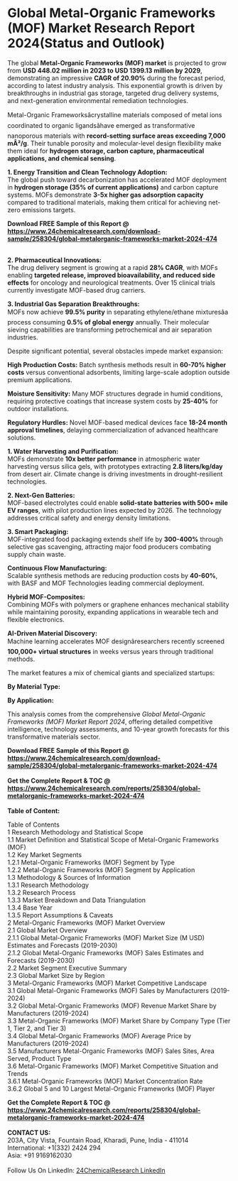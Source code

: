 <h1>Global Metal-Organic Frameworks (MOF) Market Research Report 2024(Status and Outlook)</h1><p>The global <strong>Metal-Organic Frameworks (MOF) market</strong> is projected to grow from <strong>USD 448.02 million in 2023 to USD 1399.13 million by 2029</strong>, demonstrating an impressive <strong>CAGR of 20.90%</strong> during the forecast period, according to latest industry analysis. This exponential growth is driven by breakthroughs in industrial gas storage, targeted drug delivery systems, and next-generation environmental remediation technologies.</p><p>Metal-Organic Frameworksâcrystalline materials composed of metal ions coordinated to organic ligandsâhave emerged as transformative nanoporous materials with <strong>record-setting surface areas exceeding 7,000 mÂ²/g</strong>. Their tunable porosity and molecular-level design flexibility make them ideal for <strong>hydrogen storage, carbon capture, pharmaceutical applications, and chemical sensing</strong>.</p><p><strong>1. Energy Transition and Clean Technology Adoption:</strong><br>
The global push toward decarbonization has accelerated MOF deployment in <strong>hydrogen storage (35% of current applications)</strong> and carbon capture systems. MOFs demonstrate <strong>3-5x higher gas adsorption capacity</strong> compared to traditional materials, making them critical for achieving net-zero emissions targets.</p><div><b>Download FREE Sample of this Report @ 
            <a href="https://www.24chemicalresearch.com/download-sample/258304/global-metalorganic-frameworks-market-2024-474">
            https://www.24chemicalresearch.com/download-sample/258304/global-metalorganic-frameworks-market-2024-474</a></b></div><br><p><strong>2. Pharmaceutical Innovations:</strong><br>
The drug delivery segment is growing at a rapid <strong>28% CAGR</strong>, with MOFs enabling <strong>targeted release, improved bioavailability, and reduced side effects</strong> for oncology and neurological treatments. Over 15 clinical trials currently investigate MOF-based drug carriers.</p><p><strong>3. Industrial Gas Separation Breakthroughs:</strong><br>
MOFs now achieve <strong>99.5% purity</strong> in separating ethylene/ethane mixturesâa process consuming <strong>0.5% of global energy</strong> annually. Their molecular sieving capabilities are transforming petrochemical and air separation industries.</p><p>Despite significant potential, several obstacles impede market expansion:</p><p><strong>High Production Costs:</strong> Batch synthesis methods result in <strong>60-70% higher costs</strong> versus conventional adsorbents, limiting large-scale adoption outside premium applications.</p><p><strong>Moisture Sensitivity:</strong> Many MOF structures degrade in humid conditions, requiring protective coatings that increase system costs by <strong>25-40%</strong> for outdoor installations.</p><p><strong>Regulatory Hurdles:</strong> Novel MOF-based medical devices face <strong>18-24 month approval timelines</strong>, delaying commercialization of advanced healthcare solutions.</p><p><strong>1. Water Harvesting and Purification:</strong><br>
MOFs demonstrate <strong>10x better performance</strong> in atmospheric water harvesting versus silica gels, with prototypes extracting <strong>2.8 liters/kg/day</strong> from desert air. Climate change is driving investments in drought-resilient technologies.</p><p><strong>2. Next-Gen Batteries:</strong><br>
MOF-based electrolytes could enable <strong>solid-state batteries with 500+ mile EV ranges</strong>, with pilot production lines expected by 2026. The technology addresses critical safety and energy density limitations.</p><p><strong>3. Smart Packaging:</strong><br>
MOF-integrated food packaging extends shelf life by <strong>300-400%</strong> through selective gas scavenging, attracting major food producers combating supply chain waste.</p><p><strong>Continuous Flow Manufacturing:</strong><br>
	Scalable synthesis methods are reducing production costs by <strong>40-60%</strong>, with BASF and MOF Technologies leading commercial deployment.</p><p><strong>Hybrid MOF-Composites:</strong><br>
	Combining MOFs with polymers or graphene enhances mechanical stability while maintaining porosity, expanding applications in wearable tech and flexible electronics.</p><p><strong>AI-Driven Material Discovery:</strong><br>
	Machine learning accelerates MOF designâresearchers recently screened <strong>100,000+ virtual structures</strong> in weeks versus years through traditional methods.</p><p>The market features a mix of chemical giants and specialized startups:</p><p><strong>By Material Type:</strong></p><p><strong>By Application:</strong></p><p>This analysis comes from the comprehensive <em>Global Metal-Organic Frameworks (MOF) Market Report 2024</em>, offering detailed competitive intelligence, technology assessments, and 10-year growth forecasts for this transformative materials sector.</p><div><b>Download FREE Sample of this Report @ 
            <a href="https://www.24chemicalresearch.com/download-sample/258304/global-metalorganic-frameworks-market-2024-474">
            https://www.24chemicalresearch.com/download-sample/258304/global-metalorganic-frameworks-market-2024-474</a></b></div><br><div><b>Get the Complete Report & TOC @ 
            <a href="https://www.24chemicalresearch.com/reports/258304/global-metalorganic-frameworks-market-2024-474">
            https://www.24chemicalresearch.com/reports/258304/global-metalorganic-frameworks-market-2024-474</a></b></div><br>
            <b>Table of Content:</b><p>Table of Contents<br />
1 Research Methodology and Statistical Scope<br />
1.1 Market Definition and Statistical Scope of Metal-Organic Frameworks (MOF)<br />
1.2 Key Market Segments<br />
1.2.1 Metal-Organic Frameworks (MOF) Segment by Type<br />
1.2.2 Metal-Organic Frameworks (MOF) Segment by Application<br />
1.3 Methodology & Sources of Information<br />
1.3.1 Research Methodology<br />
1.3.2 Research Process<br />
1.3.3 Market Breakdown and Data Triangulation<br />
1.3.4 Base Year<br />
1.3.5 Report Assumptions & Caveats<br />
2 Metal-Organic Frameworks (MOF) Market Overview<br />
2.1 Global Market Overview<br />
2.1.1 Global Metal-Organic Frameworks (MOF) Market Size (M USD) Estimates and Forecasts (2019-2030)<br />
2.1.2 Global Metal-Organic Frameworks (MOF) Sales Estimates and Forecasts (2019-2030)<br />
2.2 Market Segment Executive Summary<br />
2.3 Global Market Size by Region<br />
3 Metal-Organic Frameworks (MOF) Market Competitive Landscape<br />
3.1 Global Metal-Organic Frameworks (MOF) Sales by Manufacturers (2019-2024)<br />
3.2 Global Metal-Organic Frameworks (MOF) Revenue Market Share by Manufacturers (2019-2024)<br />
3.3 Metal-Organic Frameworks (MOF) Market Share by Company Type (Tier 1, Tier 2, and Tier 3)<br />
3.4 Global Metal-Organic Frameworks (MOF) Average Price by Manufacturers (2019-2024)<br />
3.5 Manufacturers Metal-Organic Frameworks (MOF) Sales Sites, Area Served, Product Type<br />
3.6 Metal-Organic Frameworks (MOF) Market Competitive Situation and Trends<br />
3.6.1 Metal-Organic Frameworks (MOF) Market Concentration Rate<br />
3.6.2 Global 5 and 10 Largest Metal-Organic Frameworks (MOF) Player</p><div><b>Get the Complete Report & TOC @ 
            <a href="https://www.24chemicalresearch.com/reports/258304/global-metalorganic-frameworks-market-2024-474">
            https://www.24chemicalresearch.com/reports/258304/global-metalorganic-frameworks-market-2024-474</a></b></div><br><b>CONTACT US:</b><br>
            203A, City Vista, Fountain Road, Kharadi, Pune, India - 411014<br>
            International: +1(332) 2424 294<br>
            Asia: +91 9169162030 <br><br>
            Follow Us On LinkedIn: <a href="https://www.linkedin.com/company/24chemicalresearch/">24ChemicalResearch LinkedIn</a>